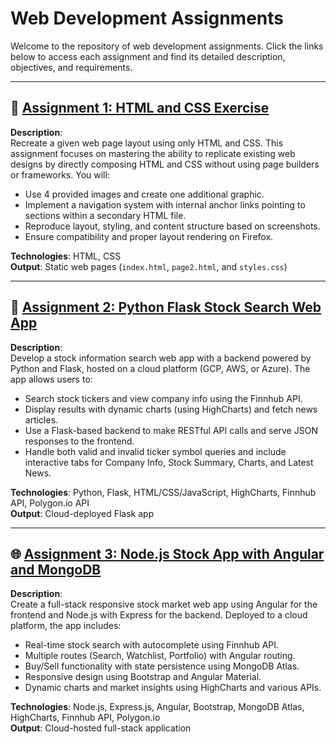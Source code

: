 # Web Development Assignments

Welcome to the repository of web development assignments. Click the links below to access each assignment and find its detailed description, objectives, and requirements.

---

## 📘 [Assignment 1: HTML and CSS Exercise](https://shalin0410.github.io/Assignment%201/g54y54Assign1.html)

**Description**:  
Recreate a given web page layout using only HTML and CSS. This assignment focuses on mastering the ability to replicate existing web designs by directly composing HTML and CSS without using page builders or frameworks. You will:
- Use 4 provided images and create one additional graphic.
- Implement a navigation system with internal anchor links pointing to sections within a secondary HTML file.
- Reproduce layout, styling, and content structure based on screenshots.
- Ensure compatibility and proper layout rendering on Firefox.

**Technologies**: HTML, CSS  
**Output**: Static web pages (`index.html`, `page2.html`, and `styles.css`)

---

## 🐍 [Assignment 2: Python Flask Stock Search Web App](#)

**Description**:  
Develop a stock information search web app with a backend powered by Python and Flask, hosted on a cloud platform (GCP, AWS, or Azure). The app allows users to:
- Search stock tickers and view company info using the Finnhub API.
- Display results with dynamic charts (using HighCharts) and fetch news articles.
- Use a Flask-based backend to make RESTful API calls and serve JSON responses to the frontend.
- Handle both valid and invalid ticker symbol queries and include interactive tabs for Company Info, Stock Summary, Charts, and Latest News.

**Technologies**: Python, Flask, HTML/CSS/JavaScript, HighCharts, Finnhub API, Polygon.io API  
**Output**: Cloud-deployed Flask app

---

## 🌐 [Assignment 3: Node.js Stock App with Angular and MongoDB](#)

**Description**:  
Create a full-stack responsive stock market web app using Angular for the frontend and Node.js with Express for the backend. Deployed to a cloud platform, the app includes:
- Real-time stock search with autocomplete using Finnhub API.
- Multiple routes (Search, Watchlist, Portfolio) with Angular routing.
- Buy/Sell functionality with state persistence using MongoDB Atlas.
- Responsive design using Bootstrap and Angular Material.
- Dynamic charts and market insights using HighCharts and various APIs.

**Technologies**: Node.js, Express.js, Angular, Bootstrap, MongoDB Atlas, HighCharts, Finnhub API, Polygon.io  
**Output**: Cloud-hosted full-stack application

